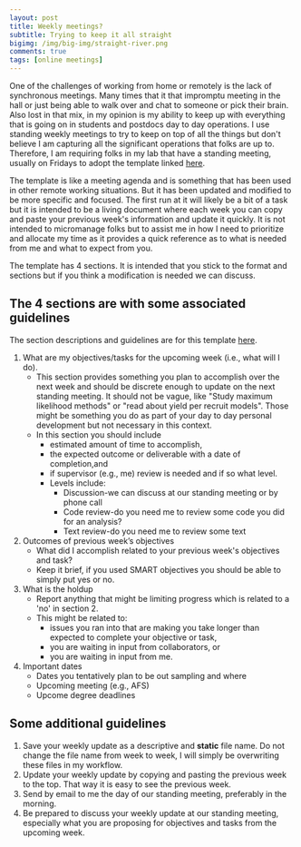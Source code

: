 ```yaml
---
layout: post
title: Weekly meetings?
subtitle: Trying to keep it all straight
bigimg: /img/big-img/straight-river.png
comments: true
tags: [online meetings]
---
```



One of the challenges of working from home or remotely is the 
lack of synchronous meetings. Many times that it that impromptu
meeting in the hall or just being able to walk over and chat
to someone or pick their brain. Also lost in that mix, in my
opinion is my ability to keep up with everything that is going
on in students and postdocs day to day operations. I use
standing weekly meetings to try to keep on top of all the
things but don't believe I am capturing all the significant
operations that folks are up to. Therefore, I am requiring
folks in my lab that have a standing meeting, usually on Fridays
to adopt the template linked [here](https://mcolvin.github.io/weekly-update-template.docx). 

The template is like a meeting agenda and is something that has
been used in other remote working situations. But it has been updated
and modified to be more specific and focused. The first run at it will
likely be a bit of a task but it is intended to be a living document where 
each week you can copy and paste your previous week's information and update
it quickly. It is not intended to micromanage folks but to assist me in 
how I need to prioritize and allocate my time as it provides a quick reference 
as to what is needed from me and what to expect from you. 

The template has 4 sections. It is intended that you stick to the format
and sections but if you think a modification is needed we can discuss. 

## The 4 sections are with some associated guidelines

The section descriptions and guidelines are for this template [here](weekly-update-template.docx).

1. What are my objectives/tasks for the upcoming week (i.e., what will I do). 
    * This section provides something you plan to accomplish over the next week and 
    should be discrete enough to update on the next standing meeting. It should 
    not be vague, like "Study maximum likelihood methods" or "read about yield per 
    recruit models". Those might be something you do as part of your day to day personal
    development but not necessary in this context. 
    * In this section you should include 
        * estimated amount of time to accomplish, 
        * the expected outcome or deliverable with a date of completion,and
        * if supervisor (e.g., me) review is needed and if so what level. 
        * Levels include: 
            * Discussion-we can discuss at our standing meeting or by phone call
            * Code review-do you need me to review some code you did for an analysis?
            * Text review-do you need me to review some text 
2. Outcomes of previous week’s objectives 
    * What did I accomplish related to your previous week's objectives and task?
    * Keep it brief, if you used SMART objectives you should be able to simply put
    yes or no. 
3. What is the holdup 
    * Report anything that might be limiting progress which is related to a 'no' in section 2. 
    * This might be related to:
        * issues you ran into that are making you take longer than expected to complete your objective
        or task,
        * you are waiting in input from collaborators, or
        * you are waiting in input from me. 
4. Important dates 
    * Dates you tentatively plan to be out sampling and where
    * Upcoming meeting (e.g., AFS)
    * Upcome degree deadlines 

## Some additional guidelines

1. Save your weekly update as a descriptive and **static** file name. Do not change
the file name from week to week, I will simply be overwriting these files in my workflow. 
2. Update your weekly update by copying and pasting the previous week to the top. That 
way it is easy to see the previous week. 
3. Send by email to me the day of our standing meeting, preferably in the morning.
4. Be prepared to discuss your weekly update at our standing meeting, especially what 
you are proposing for objectives and tasks from the upcoming week. 
